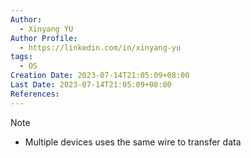 ```yaml
---
Author:
  - Xinyang YU
Author Profile:
  - https://linkedin.com/in/xinyang-yu
tags:
  - OS
Creation Date: 2023-07-14T21:05:09+08:00
Last Date: 2023-07-14T21:05:09+08:00
References:
---
```

> [!note]
> - Multiple devices uses the same wire to transfer data